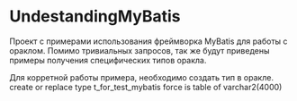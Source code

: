 UndestandingMyBatis
===================
Проект с примерами использования фреймворка MyBatis для работы с ораклом.
Помимо тривиальных запросов, так же будут приведены примеры получения специфических типов оракла.

Для корретной работы примера, необходимо создать тип в оракле.
create or replace type t_for_test_mybatis force is table of varchar2(4000)

